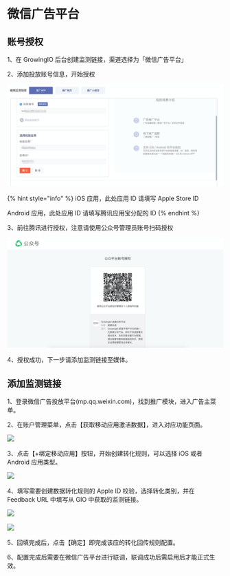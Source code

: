 # 微信广告平台

## 账号授权

1、在 GrowingIO 后台创建监测链接，渠道选择为「微信广告平台」

2、添加投放账号信息，开始授权

![](../../../.gitbook/assets/image%20%281%29.png)

{% hint style="info" %}
 iOS 应用，此处应用 ID 请填写 Apple Store ID

Android 应用，此处应用 ID 请填写腾讯应用宝分配的 ID 
{% endhint %}

3、前往腾讯进行授权，注意请使用公众号管理员账号扫码授权

![](../../../.gitbook/assets/image%20%283%29.png)

4、授权成功，下一步请添加监测链接至媒体。

## 添加监测链接

1、登录微信广告投放平台\(mp.qq.weixin.com\)，找到推广模块，进入广告主菜单。

2、在账户管理菜单，点击【获取移动应用激活数据】，进入对应功能页面。

![](https://docs.growingio.com/.gitbook/assets/-LGNxeGABUADKiTWTaEM-LhAF1Wd6YwwtwesBw8S-LhAFxTxcNW_0VegFmfUimage.png)

3、点击【+绑定移动应用】按钮，开始创建转化规则，可以选择 iOS 或者 Android 应用类型。

![](https://docs.growingio.com/.gitbook/assets/-LGNxeGABUADKiTWTaEM-LhAF1Wd6YwwtwesBw8S-LhAGZMYE59QV9Ko1YGqimage.png)

4、填写需要创建数据转化规则的 Apple ID 校验，选择转化类别，并在 Feedback URL 中填写从 GIO 中获取的监测链接。

![](https://docs.growingio.com/.gitbook/assets/-LGNxeGABUADKiTWTaEM-LhAF1Wd6YwwtwesBw8S-LhAGBMM86BaVPCAKuXKimage.png)

![](https://docs.growingio.com/.gitbook/assets/-LGNxeGABUADKiTWTaEM-LhAF1Wd6YwwtwesBw8S-LhAGM1o3m-Kieo72P84image.png)



5、回填完成后，点击【确定】即完成该应的转化回传规则配置。

6、配置完成后需要在微信广告平台进行联调，联调成功后需启用后才能正式生效。

